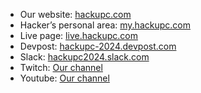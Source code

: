 - Our website: [hackupc.com](https://hackupc.com/)
- Hacker’s personal area: [my.hackupc.com](https://my.hackupc.com)
- Live page: [live.hackupc.com](https://live.hackupc.com)
- Devpost: [hackupc-2024.devpost.com](https://hackupc-2024.devpost.com)
- Slack: [hackupc2024.slack.com](https://hackupc2024.slack.com)
- Twitch: [Our channel](https://www.twitch.tv/hackersupc) 
- Youtube: [Our channel](https://www.youtube.com/c/HackersUPC)
